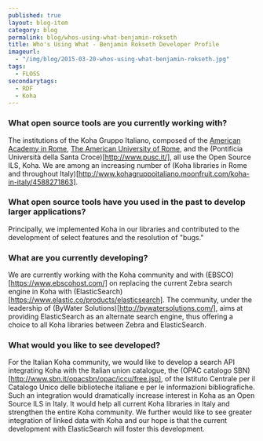 ```yaml
---
published: true
layout: blog-item
category: blog
permalink: blog/whos-using-what-benjamin-rokseth
title: Who's Using What - Benjamin Rokseth Developer Profile
imageurl: 
  - "/img/blog/2015-03-20-whos-using-what-benjamin-rokseth.jpg"
tags: 
  - FLOSS
secondarytags:
  - RDF
  - Koha
---
```


### What open source tools are you currently working with?

The institutions of the Koha Gruppo Italiano, composed of the [American Academy in Rome](http://www.aarome.org/), [The American
University of Rome](http://www.aur.edu/), and the (Pontificia Università della Santa Croce)[http://www.pusc.it/], all use the Open Source ILS, Koha.  We are among an increasing number of (Koha libraries in Rome and throughout Italy)[http://www.kohagruppoitaliano.moonfruit.com/koha-in-italy/4588271863].  

### What open source tools have you used in the past to develop larger applications?

Principally, we implemented Koha in our libraries and contributed to the development of select features and the resolution of
"bugs."

### What are you currently developing?

We are currently working with the Koha community and with (EBSCO)[https://www.ebscohost.com/] on replacing the current Zebra search engine in Koha with (ElasticSearch)[https://www.elastic.co/products/elasticsearch].  The community, under the leadership of (ByWater Solutions)[http://bywatersolutions.com/], aims at providing ElasticSearch as an alternate search engine, thus offering a choice to all Koha libraries between Zebra and ElasticSearch.  

### What would you like to see developed?

For the Italian Koha community, we would like to develop a search API integrating Koha with the Italian union catalogue, the
(OPAC catalogo SBN)[http://www.sbn.it/opacsbn/opac/iccu/free.jsp], of the Istituto Centrale per il Catalogo Unico delle biblioteche italiane e per le informazioni bibliografiche. Such an integration would dramatically increase interest in Koha as an Open Source ILS in Italy. It would help all current Koha libraries in Italy and strengthen the entire Koha community. We further would like to see greater integration of linked data with Koha and our hope is that the current development with ElasticSearch will foster this development.

